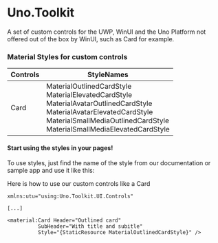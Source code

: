 # Uno.Toolkit
A set of custom controls for the UWP, WinUI and the Uno Platform not offered out of the box by WinUI, such as Card for example.

### Material Styles for custom controls
| **Controls**              | **StyleNames**                                                                |
|---------------------------|-------------------------------------------------------------------------------|
| Card                      | MaterialOutlinedCardStyle <br> MaterialElevatedCardStyle <br> MaterialAvatarOutlinedCardStyle <br> MaterialAvatarElevatedCardStyle <br> MaterialSmallMediaOutlinedCardStyle <br> MaterialSmallMediaElevatedCardStyle |

#### Start using the styles in your pages!
To use styles, just find the name of the style from our documentation or sample app and use it like this:

Here is how to use our custom controls like a Card
```xaml
xmlns:utu="using:Uno.Toolkit.UI.Controls"

[...]

<material:Card Header="Outlined card"
	      SubHeader="With title and subitle"
	      Style="{StaticResource MaterialOutlinedCardStyle}" />
```